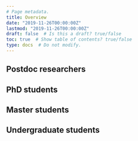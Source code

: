 ```yaml
---
# Page metadata.
title: Overview
date: "2019-11-26T00:00:00Z"
lastmod: "2019-11-26T00:00:00Z"
draft: false  # Is this a draft? true/false
toc: true  # Show table of contents? true/false
type: docs  # Do not modify.
---
```


## Postdoc researchers

## PhD students

## Master students

## Undergraduate students


